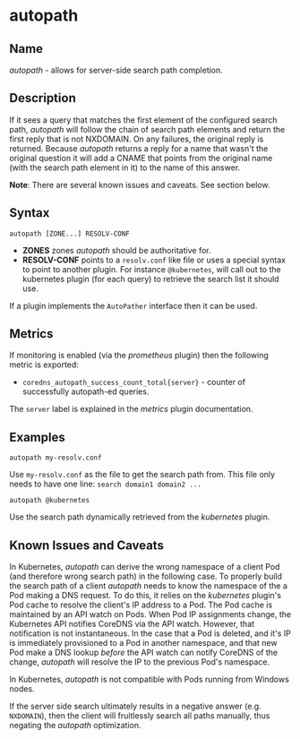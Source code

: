 # autopath

## Name

*autopath* - allows for server-side search path completion.

## Description

If it sees a query that matches the first element of the configured search path, *autopath* will
follow the chain of search path elements and return the first reply that is not NXDOMAIN. On any
failures, the original reply is returned. Because *autopath* returns a reply for a name that wasn't
the original question it will add a CNAME that points from the original name (with the search path
element in it) to the name of this answer.

**Note**: There are several known issues and caveats.  See section below.

## Syntax

~~~
autopath [ZONE...] RESOLV-CONF
~~~

* **ZONES** zones *autopath* should be authoritative for.
* **RESOLV-CONF** points to a `resolv.conf` like file or uses a special syntax to point to another
  plugin. For instance `@kubernetes`, will call out to the kubernetes plugin (for each
  query) to retrieve the search list it should use.

If a plugin implements the `AutoPather` interface then it can be used.

## Metrics

If monitoring is enabled (via the *prometheus* plugin) then the following metric is exported:

* `coredns_autopath_success_count_total{server}` - counter of successfully autopath-ed queries.

The `server` label is explained in the *metrics* plugin documentation.

## Examples

~~~
autopath my-resolv.conf
~~~

Use `my-resolv.conf` as the file to get the search path from. This file only needs to have one line:
`search domain1 domain2 ...`

~~~
autopath @kubernetes
~~~

Use the search path dynamically retrieved from the *kubernetes* plugin.

## Known Issues and Caveats

In Kubernetes, *autopath* can derive the wrong namespace of a client Pod (and therefore wrong search path)
in the following case.  To properly build the search path of a client *autopath* needs to
know the namespace of the a Pod making a DNS request. To do this, it relies on the
*kubernetes* plugin's Pod cache to resolve the client's IP address to a Pod.  The Pod cache is maintained by
an API watch on Pods.  When Pod IP assignments change, the Kubernetes API notifies CoreDNS via the API watch.
However, that notification is not instantaneous. In the case that a Pod is deleted, and it's IP is
immediately provisioned to a Pod in another namespace, and that new Pod make a DNS lookup *before* the API watch
can notify CoreDNS of the change, *autopath* will resolve the IP to the previous Pod's namespace.

In Kubernetes, *autopath* is not compatible with Pods running from Windows nodes.

If the server side search ultimately results in a negative answer (e.g. `NXDOMAIN`), then the client will
fruitlessly search all paths manually, thus negating the *autopath* optimization.
